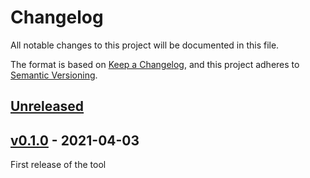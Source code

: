 # Changelog

All notable changes to this project will be documented in this file.

The format is based on [Keep a Changelog](https://keepachangelog.com/en/1.0.0/),
and this project adheres to [Semantic Versioning](https://semver.org/spec/v2.0.0.html).

## [Unreleased]

## [v0.1.0] - 2021-04-03

First release of the tool

[Unreleased]: https://github.com/vikin91/yaml2env/compare/v0.1.0...HEAD

[v0.1.0]: https://github.com/vikin91/yaml2env/compare/91269ae50fc62d36ee50f666843ecabc2c9145b4...v0.1.0

[0.1.0]: https://github.com/vikin91/yaml2env/releases/tag/v0.1.0
